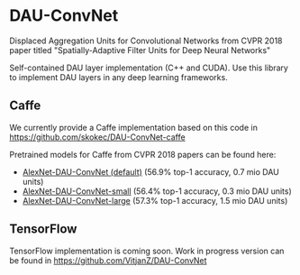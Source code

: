 # DAU-ConvNet
Displaced Aggregation Units for Convolutional Networks from CVPR 2018 paper titled "Spatially-Adaptive Filter Units for Deep Neural Networks"

Self-contained DAU layer implementation (C++ and CUDA). Use this library to implement DAU layers in any deep learning frameworks.

## Caffe ##
We currently provide a Caffe implementation based on this code in https://github.com/skokec/DAU-ConvNet-caffe

Pretrained models for Caffe from CVPR 2018 papers can be found here:
* [ AlexNet-DAU-ConvNet (default)](https://gist.github.com/skokec/d7e1b81b8c2426d411e0b491941b4ef2) (56.9% top-1 accuracy, 0.7 mio DAU units)
* [AlexNet-DAU-ConvNet-small](https://gist.github.com/skokec/c9748b5d7ff99fcce7a20b9a2806004f) (56.4% top-1 accuracy, 0.3 mio DAU units)
* [AlexNet-DAU-ConvNet-large](https://gist.github.com/skokec/d3b97367af569524fb85cf026cf5dcb8) (57.3% top-1 accuracy, 1.5 mio DAU units)

## TensorFlow ## 
TensorFlow implementation is coming soon. Work in progress version can be found in https://github.com/VitjanZ/DAU-ConvNet
